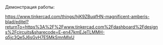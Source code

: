 Демонстрация работы:

https://www.tinkercad.com/things/hjK9ZBuqfHN-magnificent-amberis-blad/editel?returnTo=https%3A%2F%2Fwww.tinkercad.com%2Fdashboard%2Fdesigns%2Fcircuits&sharecode=E-en47kmEJeTLMMH-q5jc3Qe5J6sGvH7E5MkSmnMlxU
